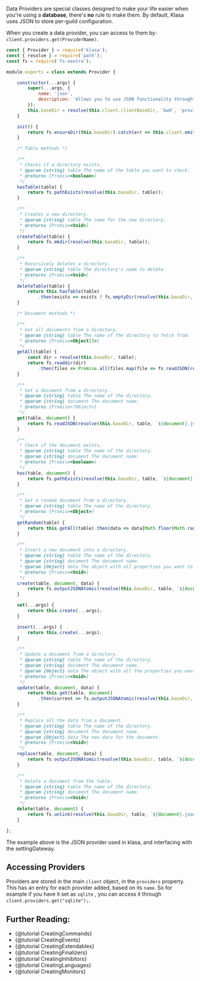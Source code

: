 Data Providers are special classes designed to make your life easier when you're
using a **database**, there's **no** rule to make them. By default, Klasa uses
JSON to store per-guild configuration.

When you create a data provider, you can access to them by: `client.providers.get(ProviderName)`.

```javascript
const { Provider } = require('klasa');
const { resolve } = require('path');
const fs = require('fs-nextra');

module.exports = class extends Provider {

	constructor(...args) {
		super(...args, {
			name: 'json',
			description: 'Allows you to use JSON functionality throught Klasa'
		});
		this.baseDir = resolve(this.client.clientBaseDir, 'bwd', 'provider', 'json');
	}

	init() {
		return fs.ensureDir(this.baseDir).catch(err => this.client.emit('log', err, 'error'));
	}

	/* Table methods */

	/**
	 * Checks if a directory exists.
	 * @param {string} table The name of the table you want to check.
	 * @returns {Promise<boolean>}
	 */
	hasTable(table) {
		return fs.pathExists(resolve(this.baseDir, table));
	}

	/**
	 * Creates a new directory.
	 * @param {string} table The name for the new directory.
	 * @returns {Promise<Void>}
	 */
	createTable(table) {
		return fs.mkdir(resolve(this.baseDir, table));
	}

	/**
	 * Recursively deletes a directory.
	 * @param {string} table The directory's name to delete.
	 * @returns {Promise<Void>}
	 */
	deleteTable(table) {
		return this.hasTable(table)
			.then(exists => exists ? fs.emptyDir(resolve(this.baseDir, table)).then(() => fs.remove(resolve(this.baseDir, table))) : null);
	}

	/* Document methods */

	/**
	 * Get all documents from a directory.
	 * @param {string} table The name of the directory to fetch from.
	 * @returns {Promise<Object[]>}
	 */
	getAll(table) {
		const dir = resolve(this.baseDir, table);
		return fs.readdir(dir)
			.then(files => Promise.all(files.map(file => fs.readJSON(resolve(dir, file)))));
	}

	/**
	 * Get a document from a directory.
	 * @param {string} table The name of the directory.
	 * @param {string} document The document name.
	 * @returns {Promise<?Object>}
	 */
	get(table, document) {
		return fs.readJSON(resolve(this.baseDir, table, `${document}.json`)).catch(() => null);
	}

	/**
	 * Check if the document exists.
	 * @param {string} table The name of the directory.
	 * @param {string} document The document name.
	 * @returns {Promise<boolean>}
	 */
	has(table, document) {
		return fs.pathExists(resolve(this.baseDir, table, `${document}.json`));
	}

	/**
	 * Get a random document from a directory.
	 * @param {string} table The name of the directory.
	 * @returns {Promise<Object>}
	 */
	getRandom(table) {
		return this.getAll(table).then(data => data[Math.floor(Math.random() * data.length)]);
	}

	/**
	 * Insert a new document into a directory.
	 * @param {string} table The name of the directory.
	 * @param {string} document The document name.
	 * @param {Object} data The object with all properties you want to insert into the document.
	 * @returns {Promise<Void>}
	 */
	create(table, document, data) {
		return fs.outputJSONAtomic(resolve(this.baseDir, table, `${document}.json`), Object.assign(data, { id: document }));
	}

	set(...args) {
		return this.create(...args);
	}

	insert(...args) {
		return this.create(...args);
	}

	/**
	 * Update a document from a directory.
	 * @param {string} table The name of the directory.
	 * @param {string} document The document name.
	 * @param {Object} data The object with all the properties you want to update.
	 * @returns {Promise<Void>}
	 */
	update(table, document, data) {
		return this.get(table, document)
			.then(current => fs.outputJSONAtomic(resolve(this.baseDir, table, `${document}.json`), Object.assign(current, data)));
	}

	/**
	 * Replace all the data from a document.
	 * @param {string} table The name of the directory.
	 * @param {string} document The document name.
	 * @param {Object} data The new data for the document.
	 * @returns {Promise<Void>}
	 */
	replace(table, document, data) {
		return fs.outputJSONAtomic(resolve(this.baseDir, table, `${document}.json`), data);
	}

	/**
	 * Delete a document from the table.
	 * @param {string} table The name of the directory.
	 * @param {string} document The document name.
	 * @returns {Promise<Void>}
	 */
	delete(table, document) {
		return fs.unlink(resolve(this.baseDir, table, `${document}.json`));
	}

};

```

The example above is the JSON provider used in klasa, and interfacing with the settingGateway.

## Accessing Providers

Providers are stored in the main `client` object, in the `providers` property. This has an entry
for each provider added, based on its `name`. So for example if you have it set as
`sqlite` , you can access it through `client.providers.get("sqlite");`.


## Further Reading:
- {@tutorial CreatingCommands}
- {@tutorial CreatingEvents}
- {@tutorial CreatingExtendables}
- {@tutorial CreatingFinalizers}
- {@tutorial CreatingInhibitors}
- {@tutorial CreatingLanguages}
- {@tutorial CreatingMonitors}
